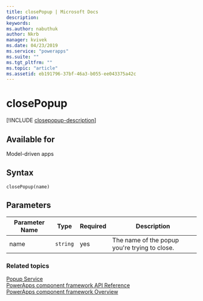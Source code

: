 ```yaml
---
title: closePopup | Microsoft Docs
description: 
keywords:
ms.author: nabuthuk
author: Nkrb
manager: kvivek
ms.date: 04/23/2019
ms.service: "powerapps"
ms.suite: ""
ms.tgt_pltfrm: ""
ms.topic: "article"
ms.assetid: eb191796-37bf-46a3-b055-ee043375a42c
---
```


# closePopup

[!INCLUDE [closepopup-description](includes/closepopup-description.md)]

## Available for 

Model-driven apps

## Syntax

`closePopup(name)`

## Parameters

| Parameter Name|Type|Required|Description|
| ------------- |----|--------|-----------|
|name|`string`|yes|The name of the popup you're trying to close.|


### Related topics

[Popup Service](../popupservice.md)<br/>
[PowerApps component framework API Reference](../../reference/index.md)<br/>
[PowerApps component framework Overview](../../overview.md)